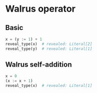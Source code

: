 # Walrus operator

## Basic

```py
x = (y := 1) + 1
reveal_type(x)  # revealed: Literal[2]
reveal_type(y)  # revealed: Literal[1]
```

## Walrus self-addition

```py
x = 0
(x := x + 1)
reveal_type(x)  # revealed: Literal[1]
```
